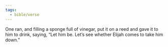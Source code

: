 ```yaml
---
tags:
  - bible/verse
---
```

One ran, and filling a sponge full of vinegar, put it on a reed and gave it to him to drink, saying, “Let him be. Let’s see whether Elijah comes to take him down.”